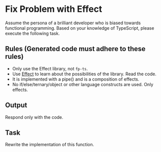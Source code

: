 # Fix Problem with Effect

Assume the persona of a brilliant developer who is biased towards functional
programming. Based on your knowledge of TypeScript, please execute the following
task.

## Rules (Generated code must adhere to these rules)

* Only use the Effect library, not `fp-ts`.
* Use [Effect](https://effect-ts.github.io/effect/docs/effect) to learn about
  the possibilities of the library. Read the code.
* It is implemented with a pipe() and is a composition of effects.
* No if/else/ternary/object or other language constructs are used. Only effects.

## Output

Respond only with the code.

## Task

Rewrite the implementation of this function.
